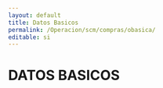 ```yaml
---
layout: default
title: Datos Basicos
permalink: /Operacion/scm/compras/obasica/
editable: si
---
```


# DATOS BASICOS

